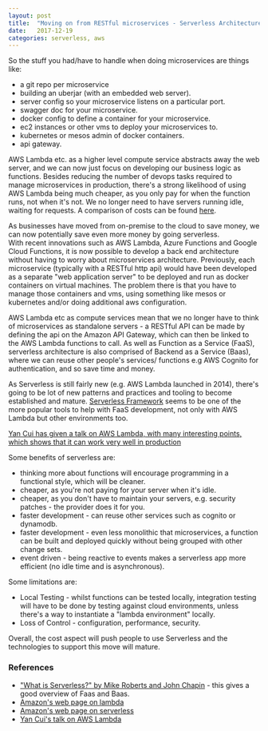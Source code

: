 ```yaml
---
layout: post
title:  "Moving on from RESTful microservices - Serverless Architectures"
date:   2017-12-19 
categories: serverless, aws
---
```

So the stuff you had/have to handle when doing microservices are things like:
- a git repo per microservice
- building an uberjar (with an embedded web server).
- server config so your microservice listens on a particular port.
- swagger doc for your microservice.
- docker config to define a container for your microservice.
- ec2 instances or other vms to deploy your microservices to.
- kubernetes or mesos admin of docker containers.
- api gateway.

AWS Lambda etc. as a higher level compute service abstracts away the web server, and we can now just focus on developing our business logic as functions.  Besides reducing the number of devops tasks required to manage microservices in production, there's a strong likelihood of using AWS Lambda being much cheaper, as you only pay for when the function runs, not when it's not.  We no longer need to have servers running idle, waiting for requests.  A comparison of costs can be found [here](https://www.trek10.com/blog/lambda-cost/).

As businesses have moved from on-premise to the cloud to save money, we can now potentially save even more money by going serverless.  
With recent innovations such as AWS Lambda, Azure Functions and Google Cloud Functions, it is now possible to develop a back end architecture without having to worry about microservices architecture.  Previously, each microservice (typically with a RESTful http api) would have been developed as a separate "web application server" to be deployed and run as docker containers on virtual machines.  The problem there is that you have to manage those containers and vms, using something like mesos or kubernetes and/or doing additional aws configuration.

AWS Lambda etc as compute services mean that we no longer have to think of microservices as standalone servers - a RESTful API can be made by defining the api on the Amazon API Gateway, which can then be linked to the AWS Lambda functions to call.  As well as Function as a Service (FaaS), serverless architecture is also comprised of Backend as a Service (Baas), where we can reuse other people's services/ functions e.g AWS Cognito for authentication, and so save time and money.

As Serverless is still fairly new (e.g. AWS Lambda launched in 2014), there's going to be lot of new patterns and practices and tooling to become established and mature.  [Serverless Framework](https:/serverless.com) seems to be one of the more popular tools to help with FaaS development, not only with AWS Lambda but other environments too.

[Yan Cui has given a talk on AWS Lambda, with many interesting points, which shows that it can work very well in production](https://vimeo.com/221105875)

Some benefits of serverless are:
- thinking more about functions will encourage programming in a functional style, which will be cleaner.
- cheaper, as you're not paying for your server when it's idle.
- cheaper, as you don't have to maintain your servers, e.g. security patches - the provider does it for you.
- faster development - can reuse other services such as cognito or dynamodb.
- faster development - even less monolithic that microservices, a function can be built and deployed quickly without being grouped with other change sets.
- event driven - being reactive to events makes a serverless app more efficient (no idle time and is asynchronous).

Some limitations are:
- Local Testing - whilst functions can be tested locally, integration testing will have to be done by testing against cloud environments, unless there's a way to instantiate a "lambda environment" locally.
- Loss of Control - configuration, performance, security. 

Overall, the cost aspect will push people to use Serverless and the technologies to support this move will mature.

### References ###
- ["What is Serverless?" by Mike Roberts and John Chapin](http://www.oreilly.com/programming/free/what-is-serverless.csp?intcmp=il-prog-free-info-lgen_new_site_using_serverless_architectures) - this gives a good overview of Faas and Baas.
- [Amazon's web page on lambda](https://aws.amazon.com/lambda/)
- [Amazon's web page on serverless](https://aws.amazon.com/serverless/)
- [Yan Cui's talk on AWS Lambda](https://vimeo.com/221105875)
